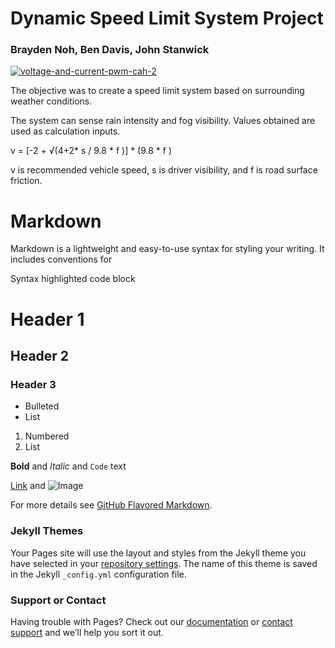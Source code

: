 # Dynamic Speed Limit System Project

### Brayden Noh, Ben Davis, John Stanwick

<a href="https://ibb.co/z5jF1cZ"><img src="https://i.ibb.co/SxWc2TB/voltage-and-current-pwm-cah-2.jpg" alt="voltage-and-current-pwm-cah-2" border="0"></a>

The objective was to create a speed limit system based on surrounding weather conditions. 

The system can sense rain intensity and fog visibility. Values obtained are used as calculation inputs. 

v = [-2 + √(4+2* s / 9.8 * f )] * (9.8 * f ) 

v is recommended vehicle speed, s is driver visibility, and f is road surface friction. 

# Markdown

Markdown is a lightweight and easy-to-use syntax for styling your writing. It includes conventions for

Syntax highlighted code block

# Header 1
## Header 2
### Header 3

- Bulleted
- List

1. Numbered
2. List

**Bold** and _Italic_ and `Code` text

[Link](url) and ![Image](src)


For more details see [GitHub Flavored Markdown](https://guides.github.com/features/mastering-markdown/).

### Jekyll Themes

Your Pages site will use the layout and styles from the Jekyll theme you have selected in your [repository settings](https://github.com/braydennoh/dynamicspeedlimit/settings). The name of this theme is saved in the Jekyll `_config.yml` configuration file.

### Support or Contact

Having trouble with Pages? Check out our [documentation](https://help.github.com/categories/github-pages-basics/) or [contact support](https://github.com/contact) and we’ll help you sort it out.
